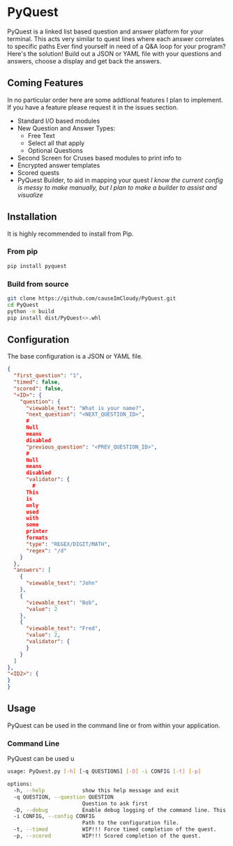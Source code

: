 # PyQuest

PyQuest is a linked list based question and answer platform for your terminal. This acts very similar to quest lines
where each answer correlates to specific paths Ever find yourself in need of a Q&A loop for your program? Here's the
solution! Build out a JSON or YAML file with your questions and answers, choose a display and get back the answers.

## Coming Features
In no particular order here are some addtional features I plan to implement. If you have a feature please request it in the issues section.

- Standard I/O based modules
- New Question and Answer Types:
  - Free Text
  - Select all that apply
  - Optional Questions
- Second Screen for Cruses based modules to print info to
- Encrypted answer templates
- Scored quests
- PyQuest Builder, to aid in mapping your quest
  _I know the current config is messy to make manually, but I plan to make a builder to assist and visualize_  

## Installation

It is highly recommended to install from Pip.

### From pip

```bash
pip install pyquest
```

### Build from source

```bash
git clone https://github.com/causeImCloudy/PyQuest.git
cd PyQuest
python -m build
pip install dist/PyQuest<>.whl
```

## Configuration

The base configuration is a JSON or YAML file.

```json
{
  "first_question": "1",
  "timed": false,
  "scored": false,
  "<ID>": {
    "question": {
      "viewable_text": "What is your name?",
      "next_question": "<NEXT_QUESTION_ID>",
      #
      Null
      means
      disabled
      "previous_question": "<PREV_QUESTION_ID>",
      #
      Null
      means
      disabled
      "validator": {
        #
      This
      is
      only
      used
      with
      some
      printer
      formats
      "type": "REGEX/DIGIT/MATH",
      "regex": "/d"
    }
  },
  "answers": [
    {
      "viewable_text": "John"
    },
    {
      "viewable_text": "Bob",
      "value": 2
    },
    {
      "viewable_text": "Fred",
      "value": 2,
      "validator": {
      }
    }
  ]
},
"<ID2>": {
}
}

```

## Usage

PyQuest can be used in the command line or from within your application.

### Command Line

PyQuest can be used u

```bash
usage: PyQuest.py [-h] [-q QUESTIONS] [-D] -i CONFIG [-t] [-p]

options:
  -h, --help            show this help message and exit
  -q QUESTION, --question QUESTION
                        Question to ask first
  -D, --debug           Enable debug logging of the command line. This is logged to log.txt
  -i CONFIG, --config CONFIG
                        Path to the configuration file.
  -t, --timed           WIP!!! Force timed completion of the quest.
  -p, --scored          WIP!!! Scored completion of the quest.
```


